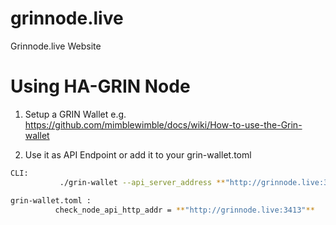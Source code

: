 # grinnode.live
Grinnode.live Website

       
# Using HA-GRIN Node 
1. Setup a GRIN Wallet e.g. https://github.com/mimblewimble/docs/wiki/How-to-use-the-Grin-wallet

2. Use it as API Endpoint or add it to your grin-wallet.toml 
```bash
CLI:
           ./grin-wallet --api_server_address **"http://grinnode.live:3413"**

grin-wallet.toml :
          check_node_api_http_addr = **"http://grinnode.live:3413"**
```
 
